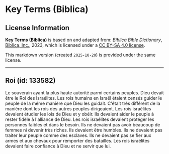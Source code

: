 # Key Terms (Biblica)

## License Information

**Key Terms (Biblica)** is based on and adapted from: _Biblica Bible Dictionary_, [Biblica, Inc.](https://www.biblica.com/), 2023, which is licensed under a [CC BY-SA 4.0 license](https://creativecommons.org/licenses/by-sa/4.0/legalcode.en).

This markdown version (created `2025-10-20`) is provided under the same license.



--------------------------------

## Roi (id: 133582)

Le souverain ayant la plus haute autorité parmi certains peuples. Dieu devait être le Roi des Israélites. Les rois humains en Israël étaient censés guider le peuple de la même manière que Dieu les guidait. C'était très différent de la manière dont les rois des autres peuples dirigeaient. Les rois israélites devaient étudier les lois de Dieu et y obéir. Ils devaient aider le peuple à rester fidèle à l'alliance de Dieu. Les rois israélites devaient protéger les personnes faibles et dans le besoin. Ils ne devaient pas avoir beaucoup de femmes ni devenir très riches. Ils devaient être humbles. Ils ne devaient pas traiter leur peuple comme des esclaves. Ils ne devaient pas se fier aux armes et aux chevaux pour remporter des batailles. Les rois israélites devaient faire confiance à Dieu et ne servir que lui.


